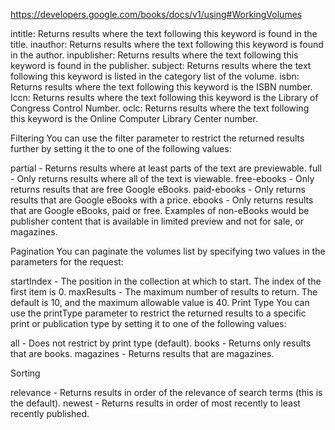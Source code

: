 https://developers.google.com/books/docs/v1/using#WorkingVolumes

intitle: Returns results where the text following this keyword is found in the title. inauthor: Returns results where the text following this keyword is found in the author. inpublisher: Returns results where the text following this keyword is found in the publisher. subject: Returns results where the text following this keyword is listed in the category list of the volume. isbn: Returns results where the text following this keyword is the ISBN number. lccn: Returns results where the text following this keyword is the Library of Congress Control Number. oclc: Returns results where the text following this keyword is the Online Computer Library Center number.

Filtering You can use the filter parameter to restrict the returned results further by setting it the to one of the following values:

partial - Returns results where at least parts of the text are previewable. full - Only returns results where all of the text is viewable. free-ebooks - Only returns results that are free Google eBooks. paid-ebooks - Only returns results that are Google eBooks with a price. ebooks - Only returns results that are Google eBooks, paid or free. Examples of non-eBooks would be publisher content that is available in limited preview and not for sale, or magazines.

Pagination You can paginate the volumes list by specifying two values in the parameters for the request:

startIndex - The position in the collection at which to start. The index of the first item is 0. maxResults - The maximum number of results to return. The default is 10, and the maximum allowable value is 40. Print Type You can use the printType parameter to restrict the returned results to a specific print or publication type by setting it to one of the following values:

all - Does not restrict by print type (default). books - Returns only results that are books. magazines - Returns results that are magazines.

Sorting

relevance - Returns results in order of the relevance of search terms (this is the default). newest - Returns results in order of most recently to least recently published.
